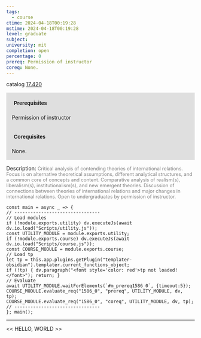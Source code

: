 ```yaml
---
tags:
  - course
ctime: 2024-04-18T00:19:28
mstime: 2024-04-18T00:19:28
level: graduate
subject: 
university: mit
completion: open
percentage: 0
prereq: Permission of instructor
coreq: None.
---
```


catalog [17.420](http://student.mit.edu/catalog/m17b.html#17.420)

<span style="display: block; padding: 15px; background-color: rgb(100, 100, 100, 0.2);"><font id="m_prereq1586_0" style="display: block; font-family: Arial, sans-serif; font-weight: bold; padding: 5px">Prerequisites</font><br><span id="prereq1586_0">Permission of instructor</span></span>
<span style="display: block; padding: 15px; background-color: rgb(100, 100, 100, 0.2);"><font id="m_coreq1586_0" style="display: block; font-family: Arial, sans-serif; font-weight: bold; padding: 5px">Corequisites</font><br><span id="coreq1586_0">None.</span></span>

<font style="">Description:</font>
<font style="color: grey; font-size: 0.8rem;">Critical analysis of contending theories of international relations. Focus is on alternative theoretical assumptions, different analytical structures, and a common core of concepts and content. Comparative analysis of realism(s), liberalism(s), institutionalism(s), and new emergent theories. Discussion of connections between theories of international relations and major changes in international relations. Open to undergraduates by permission of instructor.</font>

```dataviewjs
const main = async _ => {
// --------------------------------
// Load modules
if (!module.exports.utility) dv.executeJs(await dv.io.load("Scripts/utility.js"));
const UTILITY_MODULE = module.exports.utility;
if (!module.exports.course) dv.executeJs(await dv.io.load("Scripts/course.js"));
const COURSE_MODULE = module.exports.course;
// Load tp
let tp = this.app.plugins.getPlugin("templater-obsidian").templater.current_functions_object;
if (!tp) { dv.paragraph("<font style='color: red'>tp not loaded!</font>"); return; }
// Evaluate
await UTILITY_MODULE.waitForElements(`#m_prereq1586_0`, {timeout:5});
COURSE_MODULE.evaluate_req("1586_0", "prereq", UTILITY_MODULE, dv, tp);
COURSE_MODULE.evaluate_req("1586_0", "coreq", UTILITY_MODULE, dv, tp);
// --------------------------------
}; main();
```

---

<< HELLO, WORLD >>
